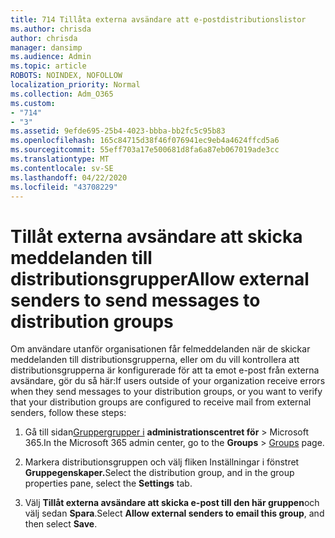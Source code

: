 ```yaml
---
title: 714 Tillåta externa avsändare att e-postdistributionslistor
ms.author: chrisda
author: chrisda
manager: dansimp
ms.audience: Admin
ms.topic: article
ROBOTS: NOINDEX, NOFOLLOW
localization_priority: Normal
ms.collection: Adm_O365
ms.custom:
- "714"
- "3"
ms.assetid: 9efde695-25b4-4023-bbba-bb2fc5c95b83
ms.openlocfilehash: 165c84715d38f46f076941ec9eb4a4624ffcd5a6
ms.sourcegitcommit: 55eff703a17e500681d8fa6a87eb067019ade3cc
ms.translationtype: MT
ms.contentlocale: sv-SE
ms.lasthandoff: 04/22/2020
ms.locfileid: "43708229"
---
```

# <a name="allow-external-senders-to-send-messages-to-distribution-groups"></a><span data-ttu-id="6b858-102">Tillåt externa avsändare att skicka meddelanden till distributionsgrupper</span><span class="sxs-lookup"><span data-stu-id="6b858-102">Allow external senders to send messages to distribution groups</span></span>

<span data-ttu-id="6b858-103">Om användare utanför organisationen får felmeddelanden när de skickar meddelanden till distributionsgrupperna, eller om du vill kontrollera att distributionsgrupperna är konfigurerade för att ta emot e-post från externa avsändare, gör du så här:</span><span class="sxs-lookup"><span data-stu-id="6b858-103">If users outside of your organization receive errors when they send messages to your distribution groups, or you want to verify that your distribution groups are configured to receive mail from external senders, follow these steps:</span></span>

1. <span data-ttu-id="6b858-104">Gå till sidan[Gruppergrupper i](https://portal.office.com/adminportal/home#/groups) **administrationscentret för** > Microsoft 365.</span><span class="sxs-lookup"><span data-stu-id="6b858-104">In the Microsoft 365 admin center, go to the **Groups** > [Groups](https://portal.office.com/adminportal/home#/groups) page.</span></span>  

2. <span data-ttu-id="6b858-105">Markera distributionsgruppen och välj fliken Inställningar i fönstret **Gruppegenskaper.**</span><span class="sxs-lookup"><span data-stu-id="6b858-105">Select the distribution group, and in the group properties pane, select the **Settings** tab.</span></span>

3. <span data-ttu-id="6b858-106">Välj **Tillåt externa avsändare att skicka e-post till den här gruppen**och välj sedan **Spara**.</span><span class="sxs-lookup"><span data-stu-id="6b858-106">Select **Allow external senders to email this group**, and then select **Save**.</span></span>
